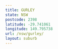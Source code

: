 ```yaml
---
title: GURLEY
state: NSW
postcode: 2398
latitude: -29.741061
longitude: 149.795738
url: /nsw/gurley/
layout: suburb
---
```

